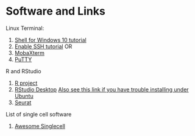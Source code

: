 # Software and Links


Linux Terminal:
1. [Shell for Windows 10 tutorial](https://www.howtogeek.com/249966/how-to-install-and-use-the-linux-bash-shell-on-windows-10/)
2. [Enable SSH tutorial](https://ittutorials.net/microsoft/windows-10/enable-ssh-windows-10-command-prompt/)
OR
3. [MobaXterm](https://mobaxterm.mobatek.net/)
4. [PuTTY](http://www.putty.org/)


R and RStudio
1. [R project](https://www.r-project.org/)
2. [RStudio Desktop](https://rstudio.com/products/rstudio/download/#download)
    [Also see this link if you have trouble installing under Ubuntu](https://computingforgeeks.com/how-to-install-r-and-rstudio-on-ubuntu-debian-mint/)
3. [Seurat](https://satijalab.org/seurat/)

List of single cell software
1. [Awesome Singlecell](https://github.com/seandavi/awesome-single-cell)
